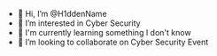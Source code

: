 - 👋 Hi, I’m @H1ddenName
- 👀 I’m interested in Cyber Security
- 🌱 I'm currently learning something I don't know
- 💞️ I’m looking to collaborate on Cyber Security Event

<!---
Sharing is Caring and don't forget to keep humble
-Hidden Name-
--->

